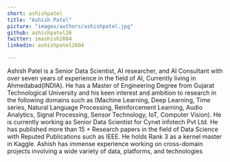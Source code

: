 ```yaml
---
short: ashishpatel
title: "Ashish Patel"
picture: "images/authors/ashishpatel.jpg"
github: ashishpatel26
twitter: imashish2604
linkedin: ashishpatel2604

---
```


Ashish Patel is a Senior Data Scientist, AI researcher, and AI Consultant with over seven years of experience in the field of AI, Currently living in Ahmedabad(INDIA). He has a Master of Engineering Degree from Gujarat Technological University and his keen interest and ambition to research in the following domains such as (Machine Learning, Deep Learning, Time series, Natural Language Processing, Reinforcement Learning, Audio Analytics, Signal Processing, Sensor Technology, IoT, Computer Vision). He is currently working as Senior Data Scientist for Cynet infotech Pvt Ltd. He has published more than 15 + Research papers in the field of Data Science with Reputed Publications such as IEEE. He holds Rank 3 as a kernel master in Kaggle. Ashish has immense experience working on cross-domain projects involving a wide variety of data, platforms, and technologies
